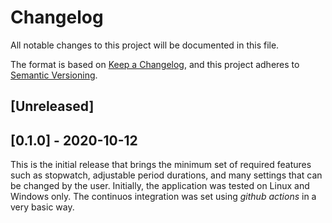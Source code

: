 # Changelog

All notable changes to this project will be documented in this file.

The format is based on [Keep a Changelog](https://keepachangelog.com/en/1.0.0/),
and this project adheres to [Semantic Versioning](https://semver.org/spec/v2.0.0.html).

## [Unreleased]

## [0.1.0] - 2020-10-12

This is the initial release that brings the minimum set of required
features such as stopwatch, adjustable period durations, and many
settings that can be changed by the user. Initially, the application
was tested on Linux and Windows only. The continuos integration
was set using *github actions* in a very basic way.
